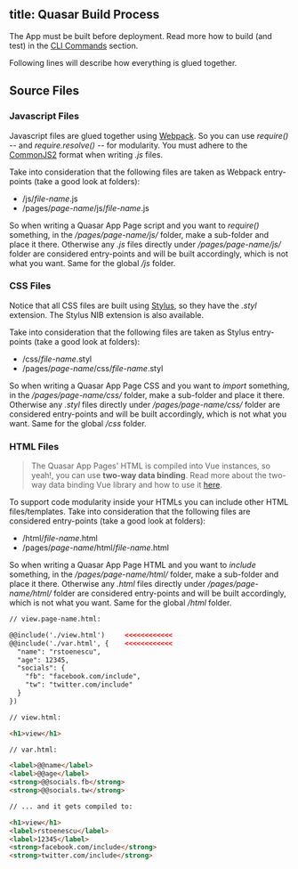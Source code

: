 title: Quasar Build Process
---
The App must be built before deployment. Read more how to build (and test) in the [CLI Commands](/guide/cli-commands.html#Build) section.

Following lines will describe how everything is glued together.

## Source Files

### Javascript Files
Javascript files are glued together using <a href="http://webpack.github.io/docs/" target="_blank">Webpack</a>. So you can use *require()* -- and *require.resolve()* -- for modularity. You must adhere to the <a href="https://webpack.github.io/docs/commonjs.html" target="_blank">CommonJS2</a> format when writing *.js* files.

Take into consideration that the following files are taken as Webpack entry-points (take a good look at folders):
* /js/*file-name*.js
* /pages/*page-name*/js/*file-name*.js

So when writing a Quasar App Page script and you want to *require()* something, in the */pages/page-name/js/* folder, make a sub-folder and place it there. Otherwise any *.js* files directly under */pages/page-name/js/* folder are considered entry-points and will be built accordingly, which is not what you want. Same for the global */js* folder.

### CSS Files
Notice that all CSS files are built using <a href="https://learnboost.github.io/stylus/" target="_blank">Stylus</a>, so they have the *.styl* extension. The Stylus NIB extension is also available.

Take into consideration that the following files are taken as Stylus entry-points (take a good look at folders):
* /css/*file-name*.styl
* /pages/*page-name*/css/*file-name*.styl

So when writing a Quasar App Page CSS and you want to *import* something, in the */pages/page-name/css/* folder, make a sub-folder and place it there. Otherwise any *.styl* files directly under */pages/page-name/css/* folder are considered entry-points and will be built accordingly, which is not what you want. Same for the global */css* folder.

### HTML Files
> The Quasar App Pages' HTML is compiled into Vue instances, so yeah!, you can use **two-way data binding**.
> Read more about the two-way data binding Vue library and how to use it <a href="http://vuejs.org" target="_blank">here</a>.

To support code modularity inside your HTMLs you can include other HTML files/templates. Take into consideration that the following files are considered entry-points (take a good look at folders):
* /html/*file-name*.html
* /pages/*page-name*/html/*file-name*.html

So when writing a Quasar App Page HTML and you want to *include* something, in the */pages/page-name/html/* folder, make a sub-folder and place it there. Otherwise any *.html* files directly under */pages/page-name/html/* folder are considered entry-points and will be built accordingly, which is not what you want. Same for the global */html* folder.

``` html
// view.page-name.html:

@@include('./view.html')     <<<<<<<<<<<<
@@include('./var.html', {    <<<<<<<<<<<<
  "name": "rstoenescu",
  "age": 12345,
  "socials": {
    "fb": "facebook.com/include",
    "tw": "twitter.com/include"
  }
})
```

``` html
// view.html:

<h1>view</h1>
```

``` html
// var.html:

<label>@@name</label>
<label>@@age</label>
<strong>@@socials.fb</strong>
<strong>@@socials.tw</strong>
```

``` html
// ... and it gets compiled to:

<h1>view</h1>
<label>rstoenescu</label>
<label>12345</label>
<strong>facebook.com/include</strong>
<strong>twitter.com/include</strong>
```
